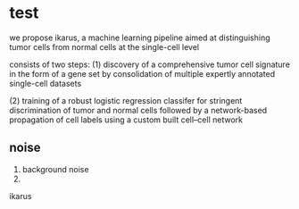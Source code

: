 # test
we propose ikarus, a machine learning pipeline aimed at distinguishing tumor cells 
from normal cells at the single-cell level

consists of two steps: 
(1) discovery of a comprehensive tumor cell signature in the form of a gene set by consolidation of multiple expertly annotated single-cell datasets 

(2) training of a robust logistic regression classifer for stringent discrimination of tumor 
and normal cells followed by a network-based propagation of cell labels using a custom 
built cell–cell network

## noise
1. background noise
2. 
ikarus 

